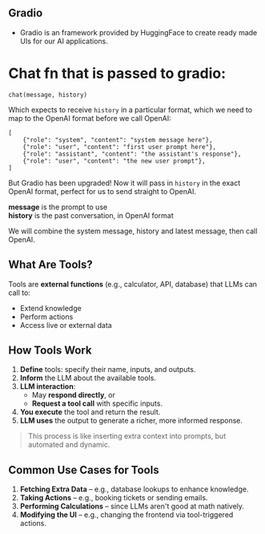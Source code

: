 ## Gradio
- Gradio is an framework provided by HuggingFace to create ready made UIs for our AI applications.

# Chat fn that is passed to gradio:

`chat(message, history)`

Which expects to receive `history` in a particular format, which we need to map to the OpenAI format before we call OpenAI:

```
[
    {"role": "system", "content": "system message here"},
    {"role": "user", "content": "first user prompt here"},
    {"role": "assistant", "content": "the assistant's response"},
    {"role": "user", "content": "the new user prompt"},
]
```

But Gradio has been upgraded! Now it will pass in `history` in the exact OpenAI format, perfect for us to send straight to OpenAI.

**message** is the prompt to use  
**history** is the past conversation, in OpenAI format  

We will combine the system message, history and latest message, then call OpenAI.

## What Are Tools?
Tools are **external functions** (e.g., calculator, API, database) that LLMs can call to:
- Extend knowledge
- Perform actions
- Access live or external data

## How Tools Work
1. **Define** tools: specify their name, inputs, and outputs.
2. **Inform** the LLM about the available tools.
3. **LLM interaction**:
   - May **respond directly**, or
   - **Request a tool call** with specific inputs.
4. **You execute** the tool and return the result.
5. **LLM uses** the output to generate a richer, more informed response.

> This process is like inserting extra context into prompts, but automated and dynamic.

## Common Use Cases for Tools
1. **Fetching Extra Data** – e.g., database lookups to enhance knowledge.
2. **Taking Actions** – e.g., booking tickets or sending emails.
3. **Performing Calculations** – since LLMs aren't good at math natively.
4. **Modifying the UI** – e.g., changing the frontend via tool-triggered actions.

